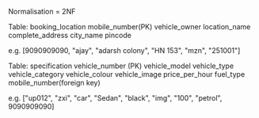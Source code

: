 Normalisation = 2NF

Table: booking_location
mobile_number(PK)
vehicle_owner
location_name
complete_address
city_name
pincode

e.g.
[9090909090, "ajay", "adarsh colony", "HN 153", "mzn", "251001"]

Table: specification
vehicle_number (PK)
vehicle_model
vehicle_type
vehicle_category
vehicle_colour
vehicle_image
price_per_hour
fuel_type
mobile_number(foreign key)

e.g.
["up012", "zxi", "car", "Sedan", "black", "img", "100", "petrol", 9090909090] 


